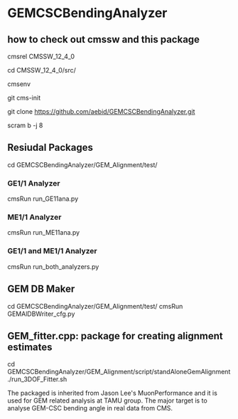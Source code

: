 # GEMCSCBendingAnalyzer

## how to check out cmssw and this package
cmsrel CMSSW_12_4_0

cd CMSSW_12_4_0/src/

cmsenv

git cms-init

git clone https://github.com/aebid/GEMCSCBendingAnalyzer.git

scram b -j 8

## Resiudal Packages
cd GEMCSCBendingAnalyzer/GEM_Alignment/test/
### GE1/1 Analyzer
cmsRun run_GE11ana.py
### ME1/1 Analyzer
cmsRun run_ME11ana.py
### GE1/1 and ME1/1 Analyzer
cmsRun run_both_analyzers.py

## GEM DB Maker
cd GEMCSCBendingAnalyzer/GEM_Alignment/test/
cmsRun GEMAlDBWriter_cfg.py

## GEM_fitter.cpp: package for creating alignment estimates
cd GEMCSCBendingAnalyzer/GEM_Alignment/script/standAloneGemAlignment
./run_3DOF_Fitter.sh







The packaged is inherited from Jason Lee's MuonPerformance and it is used for GEM related analysis at TAMU group. The major target is to analyse
GEM-CSC bending angle in real data from CMS.
